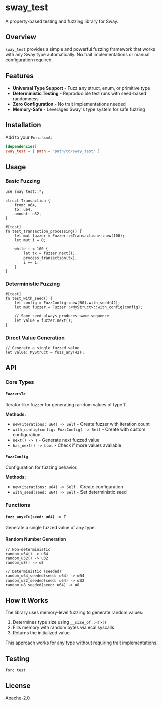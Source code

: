 # sway_test

A property-based testing and fuzzing library for Sway.

## Overview

`sway_test` provides a simple and powerful fuzzing framework that works with any Sway type automatically. No trait implementations or manual configuration required.

## Features

- **Universal Type Support** - Fuzz any struct, enum, or primitive type
- **Deterministic Testing** - Reproducible test runs with seed-based randomness
- **Zero Configuration** - No trait implementations needed
- **Memory-Safe** - Leverages Sway's type system for safe fuzzing

## Installation

Add to your `Forc.toml`:

```toml
[dependencies]
sway_test = { path = "path/to/sway_test" }
```

## Usage

### Basic Fuzzing

```sway
use sway_test::*;

struct Transaction {
    from: u64,
    to: u64,
    amount: u32,
}

#[test]
fn test_transaction_processing() {
    let mut fuzzer = Fuzzer::<Transaction>::new(100);
    let mut i = 0;

    while i < 100 {
        let tx = fuzzer.next();
        process_transaction(tx);
        i += 1;
    }
}
```

### Deterministic Fuzzing

```sway
#[test]
fn test_with_seed() {
    let config = FuzzConfig::new(50).with_seed(42);
    let mut fuzzer = Fuzzer::<MyStruct>::with_config(config);

    // Same seed always produces same sequence
    let value = fuzzer.next();
}
```

### Direct Value Generation

```sway
// Generate a single fuzzed value
let value: MyStruct = fuzz_any(42);
```

## API

### Core Types

#### `Fuzzer<T>`

Iterator-like fuzzer for generating random values of type `T`.

**Methods:**
- `new(iterations: u64) -> Self` - Create fuzzer with iteration count
- `with_config(config: FuzzConfig) -> Self` - Create with custom configuration
- `next() -> T` - Generate next fuzzed value
- `has_next() -> bool` - Check if more values available

#### `FuzzConfig`

Configuration for fuzzing behavior.

**Methods:**
- `new(iterations: u64) -> Self` - Create configuration
- `with_seed(seed: u64) -> Self` - Set deterministic seed

### Functions

#### `fuzz_any<T>(seed: u64) -> T`

Generate a single fuzzed value of any type.

#### Random Number Generation

```sway
// Non-deterministic
random_u64() -> u64
random_u32() -> u32
random_u8() -> u8

// Deterministic (seeded)
random_u64_seeded(seed: u64) -> u64
random_u32_seeded(seed: u64) -> u32
random_u8_seeded(seed: u64) -> u8
```

## How It Works

The library uses memory-level fuzzing to generate random values:

1. Determines type size using `__size_of::<T>()`
2. Fills memory with random bytes via ecal syscalls
3. Returns the initialized value

This approach works for any type without requiring trait implementations.

## Testing

```bash
forc test
```

## License

Apache-2.0

